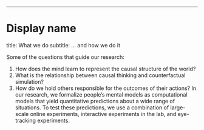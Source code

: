 ---
# Display name
title: What we do
subtitle: … and how we do it


Some of the questions that guide our research:

1. How does the mind learn to represent the causal structure of the world?
2. What is the relationship between causal thinking and counterfactual simulation?
3. How do we hold others responsible for the outcomes of their actions?
In our research, we formalize people’s mental models as computational models that yield quantitative predictions about a wide range of situations. To test these predictions, we use a combination of large-scale online experiments, interactive experiments in the lab, and eye-tracking experiments.
